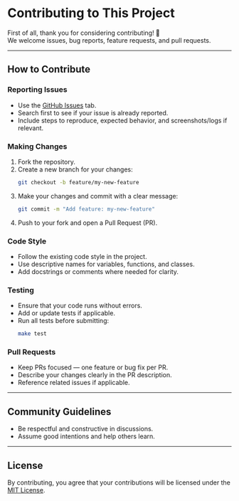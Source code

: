 # Contributing to This Project

First of all, thank you for considering contributing! 🎉  
We welcome issues, bug reports, feature requests, and pull requests.

---

## How to Contribute

### Reporting Issues
* Use the [GitHub Issues](../../issues) tab.
* Search first to see if your issue is already reported.
* Include steps to reproduce, expected behavior, and screenshots/logs if relevant.

### Making Changes
1. Fork the repository.
2. Create a new branch for your changes:
   ```bash
   git checkout -b feature/my-new-feature
   ```
3. Make your changes and commit with a clear message:
   ```bash
   git commit -m "Add feature: my-new-feature"
   ```
4. Push to your fork and open a Pull Request (PR).

### Code Style
* Follow the existing code style in the project.
* Use descriptive names for variables, functions, and classes.
* Add docstrings or comments where needed for clarity.

### Testing
* Ensure that your code runs without errors.
* Add or update tests if applicable.
* Run all tests before submitting:
  ```bash
  make test
  ```

### Pull Requests
* Keep PRs focused — one feature or bug fix per PR.
* Describe your changes clearly in the PR description.
* Reference related issues if applicable.

---

## Community Guidelines
* Be respectful and constructive in discussions.
* Assume good intentions and help others learn.

---

## License
By contributing, you agree that your contributions will be licensed under the [MIT License](LICENSE).
